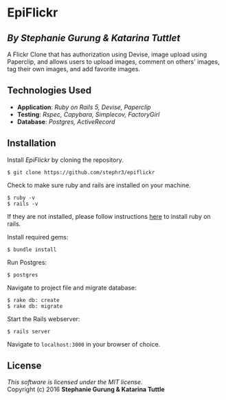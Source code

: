#  EpiFlickr
## *By Stephanie Gurung & Katarina Tuttlet*

A Flickr Clone that has authorization using Devise, image upload using Paperclip, and allows users to upload images, comment on others' images, tag their own images, and add favorite images. 

## Technologies Used

* **Application**: *Ruby on Rails 5, Devise, Paperclip*<br>
* **Testing**: *Rspec, Capybara, Simplecov, FactoryGirl*<br>
* **Database**: *Postgres, ActiveRecord*

Installation
------------

Install *EpiFlickr* by cloning the repository.  
```
$ git clone https://github.com/stephr3/epiflickr
```

Check to make sure ruby and rails are installed on your machine.  
```
$ ruby -v
$ rails -v
```
If they are not installed, please follow instructions [here](http://guides.rubyonrails.org/getting_started.html#installing-rails) to install ruby on rails.

Install required gems:
```
$ bundle install
```

Run Postgres:
```
$ postgres
```

Navigate to project file and migrate database:
```
$ rake db: create
$ rake db: migrate
```

Start the Rails webserver:
```
$ rails server
```

Navigate to `localhost:3000` in your browser of choice.

License
-------
_This software is licensed under the MIT license._<br>
Copyright (c) 2016 **Stephanie Gurung & Katarina Tuttle**
